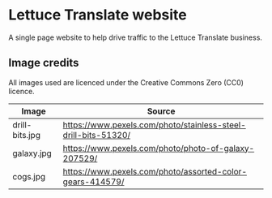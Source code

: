 # Lettuce Translate website

A single page website to help drive traffic to the Lettuce Translate business.

## Image credits

All images used are licenced under the Creative Commons Zero (CC0) licence.

| Image | Source |
|-------|--------|
| drill-bits.jpg | https://www.pexels.com/photo/stainless-steel-drill-bits-51320/ |
| galaxy.jpg | https://www.pexels.com/photo/photo-of-galaxy-207529/ |
| cogs.jpg | https://www.pexels.com/photo/assorted-color-gears-414579/ |